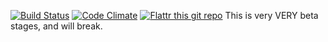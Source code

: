 [![Build Status](https://travis-ci.org/jprice/ansibles.svg)](https://travis-ci.org/jprice/ansibles) [![Code Climate](https://codeclimate.com/github/jprice/ansibles/badges/gpa.svg)](https://codeclimate.com/github/jprice/ansibles) [![Flattr this git repo](http://api.flattr.com/button/flattr-badge-large.png)](https://flattr.com/submit/auto?user_id=jprice&url=https://github.com/jprice/ansibles&title=ansibles&language=&tags=github&category=software)
This is very VERY beta stages, and will break.



